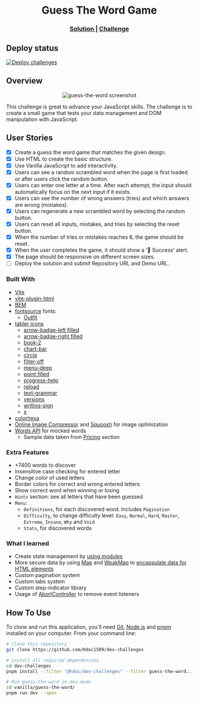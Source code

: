 <!-- markdownlint-disable MD033 -->
<h1 align="center">Guess The Word Game</h1>

<div align="center">
  <h3>
    <a href="https://hdoc1509.github.io/dev-challenges/guess-the-word/">
      Solution
    </a>
    <span> | </span>
    <a href="https://devchallenges.io/challenge/guess-the-word">
      Challenge
    </a>
  </h3>
</div>

## Deploy status

[![Deploy challenges][deploy-status]][deploy-url]

## Overview

<p align="center">
  <img
    src="https://github.com/user-attachments/assets/914fc244-c36f-455a-8bab-332787159a9d"
    alt="guess-the-word screenshot"
    style="aspect-ratio: 16 / 9"
  />
</p>

This challenge is great to advance your JavaScript skills. The challenge is to
create a small game that tests your data management and DOM manipulation with JavaScript.

## User Stories

- [x] Create a guess the word game that matches the given design.
- [x] Use HTML to create the basic structure.
- [x] Use Vanilla JavaScript to add interactivity.
- [x] Users can see a random scrambled word when the page is first loaded or after
      users click the random button.
- [x] Users can enter one letter at a time. After each attempt, the input should
      automatically focus on the next input if it exists.
- [x] Users can see the number of wrong answers (tries) and which answers are
      wrong (mistakes).
- [x] Users can regenerate a new scrambled word by selecting the random button.
- [x] Users can reset all inputs, mistakes, and tries by selecting the reset button.
- [x] When the number of tries or mistakes reaches 6, the game should be reset.
- [x] When the user completes the game, it should show a '🎉 Success' alert.
- [x] The page should be responsive on different screen sizes.
- [ ] Deploy the solution and submit Repository URL and Demo URL.

### Built With

- [Vite](https://vitejs.dev/)
- [vite-plugin-html](https://github.com/vbenjs/vite-plugin-html)
- [BEM](https://getbem.com/)
- [fontsource](https://fontsource.org/) fonts:
  - [Outfit](https://fontsource.org/fonts/outfit)
- [tabler icons](https://tabler.io/icons)
  - [arrow-badge-left filled](https://tabler.io/icons/icon/arrow-badge-left)
  - [arrow-badge-right filled](https://tabler.io/icons/icon/arrow-badge-right)
  - [book-2](https://tabler.io/icons/icon/book-2)
  - [chart-bar](https://tabler.io/icons/icon/chart-bar)
  - [circle](https://tabler.io/icons/icon/circle)
  - [filter-off](https://tabler.io/icons/icon/filter-off)
  - [menu-deep](https://tabler.io/icons/icon/menu-deep)
  - [point filled](https://tabler.io/icons/icon/point)
  - [progress-help](https://tabler.io/icons/icon/progress-help)
  - [reload](https://tabler.io/icons/icon/reload)
  - [text-grammar](https://tabler.io/icons/icon/text-grammar)
  - [versions](https://tabler.io/icons/icon/versions)
  - [writing-sign](https://tabler.io/icons/icon/writing-sign)
  - [x](https://tabler.io/icons/icon/x)
- [colorhexa](https://www.colorhexa.com/)
- [Online Image Compressor](https://imagecompressor.com/) and
  [Squoosh](https://squoosh.app/) for image optimization
- [Words API](https://wordsapi.com/) for mocked words
  - Sample data taken from [Pricing](https://wordsapi.com/#pricing) section

### Extra Features

- +7400 words to discover
- Insensitive case checking for entered letter
- Change color of used letters
- Border colors for correct and wrong entered letters
- Show correct word when winning or losing
- `Hints` section: see all letters that have been guessed
- `Menu`:
  - `Definitions`, for each discovered word. Includes `Pagination`
  - `Difficulty`, to change difficulty level: `Easy`, `Normal`, `Hard`, `Master`,
    `Extreme`, `Insane`, `Why` and `Void`
  - `Stats`, for discovered words

### What I learned

- Create state management by [using modules][mdn-modules]
- More secure data by using [Map][mdn-map] and [WeakMap][mdn-weakmap] to
  [encapsulate data for HTML elements][mdn-encapsulate-data]
- Custom pagination system
- Custom tabs system
- Custom step-indicator library
- Usage of [AbortController][mdn-abortcontroller] to remove event listeners

## How To Use

To clone and run this application, you'll need [Git](https://git-scm.com),
[Node.js](https://nodejs.org/en/download/) and [pnpm](https://pnpm.io/installation)
installed on your computer. From your command line:

```bash
# Clone this repository
git clone https://github.com/Hdoc1509/dev-challenges

# install all required dependencies
cd dev-challenges
pnpm install --filter "@hdoc/dev-challenges" --filter guess-the-word...

# Run guess-the-word in dev-mode
cd vanilla/guess-the-word/
pnpm run dev --open
```

[deploy-status]: https://github.com/Hdoc1509/dev-challenges/actions/workflows/deploy.yml/badge.svg
[deploy-url]: https://github.com/Hdoc1509/dev-challenges/actions/workflows/deploy.yml
[mdn-modules]: https://developer.mozilla.org/en-US/docs/Web/JavaScript/Reference/Statements/import#imported_values_can_only_be_modified_by_the_exporter
[mdn-map]: https://developer.mozilla.org/en-US/docs/Web/JavaScript/Reference/Global_Objects/Map
[mdn-weakmap]: https://developer.mozilla.org/en-US/docs/Web/JavaScript/Reference/Global_Objects/WeakMap
[mdn-encapsulate-data]: https://developer.mozilla.org/en-US/docs/Web/JavaScript/Reference/Global_Objects/WeakMap#associating_metadata
[mdn-abortcontroller]: https://developer.mozilla.org/en-US/docs/Web/API/AbortController
